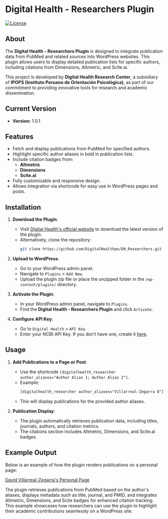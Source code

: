 # Digital Health - Researchers Plugin

[![License](https://img.shields.io/badge/license-GPLv2-blue.svg)](LICENSE)

## About

The **Digital Health - Researchers Plugin** is designed to integrate publication data from PubMed and related sources into WordPress websites. This plugin allows users to display detailed publication lists for specific authors, including citations from Dimensions, Altmetric, and Scite.ai.

This project is developed by **Digital Health Research Center**, a subsidiary of **IPOPS (Instituto Peruano de Orientación Psicológica)**, as part of our commitment to providing innovative tools for research and academic dissemination.

## Current Version

- **Version:** 1.0.1

## Features

- Fetch and display publications from PubMed for specified authors.
- Highlight specific author aliases in bold in publication lists.
- Include citation badges from:
  - **Altmetric**
  - **Dimensions**
  - **Scite.ai**
- Fully customizable and responsive design.
- Allows integration via shortcode for easy use in WordPress pages and posts.

## Installation

1. **Download the Plugin**:
   - Visit [Digital Health's official website]([https://research.digitalhealth.pe/researcher-plugins/) to download the latest version of the plugin.
   - Alternatively, clone the repository:
     ```bash
     git clone https://github.com/DigitalHealthpe/DH_Researchers.git
     ```
2. **Upload to WordPress**:
   - Go to your WordPress admin panel.
   - Navigate to `Plugins` > `Add New`.
   - Upload the plugin zip file or place the unzipped folder in the `/wp-content/plugins/` directory.

3. **Activate the Plugin**:
   - In your WordPress admin panel, navigate to `Plugins`.
   - Find the **Digital Health - Researchers Plugin** and click `Activate`.

4. **Configure API Key**:
   - Go to `Digital Health` > `API Key`.
   - Enter your NCBI API Key. If you don’t have one, create it [here](https://account.ncbi.nlm.nih.gov/settings/).

## Usage

1. **Add Publications to a Page or Post**:
   - Use the shortcode `[digitalhealth_researcher author_aliases="Author Alias 1; Author Alias 2"]`.
   - Example:
     ```html
     [digitalhealth_researcher author_aliases="Villarreal-Zegarra D"]
     ```
   - This will display publications for the provided author aliases.

2. **Publication Display**:
   - The plugin automatically retrieves publication data, including titles, journals, authors, and citation metrics.
   - The citations section includes Altmetric, Dimensions, and Scite.ai badges.

## Example Output

Below is an example of how the plugin renders publications on a personal page:

[David Villarreal-Zegarra's Personal Page](https://ipops.pe/david-villarreal-zegarra/)

The plugin retrieves publications from PubMed based on the author's aliases, displays metadata such as title, journal, and PMID, and integrates Altmetric, Dimensions, and Scite badges for enhanced citation tracking. This example showcases how researchers can use the plugin to highlight their academic contributions seamlessly on a WordPress site.
